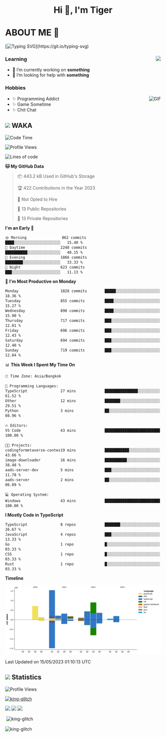 <h1 align="center">Hi 👋, I'm Tiger</h1>




# ABOUT ME 💬

[![Typing SVG](https://readme-typing-svg.herokuapp.com?color=22F771&vCenter=true&lines=A+perssionate+developer+from+nowhere.)](https://git.io/typing-svg)

<div>
 <img align="right" src="https://spotify-github-profile.vercel.app/api/view?uid=12129734423&cover_image=false&theme=default&bar_color=22d016&bar_color_cover=true" />
 <h3>Learning</h3>
 
 <ul>
  <li>🔭 I’m currently working on <b>something</b></li>
  <li>🤝 I’m looking for help with <b>something</b></li>
 </ul>
 
</div>
<div>
 <h3>Hobbies</h3>
 <img align="right" height="475px"  alt="GIF" src="https://i.pinimg.com/originals/1f/b7/db/1fb7dbee557e5ed509f7517da8a84d58.gif" />
 <ul>
  <li>✨ Programming Addict</li>
  <li>✨ Game Sometime</li>
  <li>✨ Chit Chat</li>
 </ul>
 
</div>



## <img height="40" src="https://raw.githubusercontent.com/innng/innng/master/assets/kyubey.gif"/> WAKA

<!--START_SECTION:waka-->
![Code Time](http://img.shields.io/badge/Code%20Time-1%2C372%20hrs%206%20mins-blue)

![Profile Views](http://img.shields.io/badge/Profile%20Views-1-blue)

![Lines of code](https://img.shields.io/badge/From%20Hello%20World%20I%27ve%20Written-5.0%20million%20lines%20of%20code-blue)

**🐱 My GitHub Data** 

> 📦 443.2 kB Used in GitHub's Storage 
 > 
> 🏆 422 Contributions in the Year 2023
 > 
> 🚫 Not Opted to Hire
 > 
> 📜 13 Public Repositories 
 > 
> 🔑 13 Private Repositories 
 > 
**I'm an Early 🐤** 

```text
🌞 Morning                862 commits         ████░░░░░░░░░░░░░░░░░░░░░   15.40 % 
🌆 Daytime                2248 commits        ██████████░░░░░░░░░░░░░░░   40.15 % 
🌃 Evening                1866 commits        ████████░░░░░░░░░░░░░░░░░   33.33 % 
🌙 Night                  623 commits         ███░░░░░░░░░░░░░░░░░░░░░░   11.13 % 
```
📅 **I'm Most Productive on Monday** 

```text
Monday                   1028 commits        █████░░░░░░░░░░░░░░░░░░░░   18.36 % 
Tuesday                  855 commits         ████░░░░░░░░░░░░░░░░░░░░░   15.27 % 
Wednesday                890 commits         ████░░░░░░░░░░░░░░░░░░░░░   15.90 % 
Thursday                 717 commits         ███░░░░░░░░░░░░░░░░░░░░░░   12.81 % 
Friday                   696 commits         ███░░░░░░░░░░░░░░░░░░░░░░   12.43 % 
Saturday                 694 commits         ███░░░░░░░░░░░░░░░░░░░░░░   12.40 % 
Sunday                   719 commits         ███░░░░░░░░░░░░░░░░░░░░░░   12.84 % 
```


📊 **This Week I Spent My Time On** 

```text
🕑︎ Time Zone: Asia/Bangkok

💬 Programming Languages: 
TypeScript               27 mins             ███████████████░░░░░░░░░░   61.52 % 
Other                    12 mins             ███████░░░░░░░░░░░░░░░░░░   29.51 % 
Python                   3 mins              ██░░░░░░░░░░░░░░░░░░░░░░░   08.96 % 

🔥 Editors: 
VS Code                  43 mins             █████████████████████████   100.00 % 

🐱‍💻 Projects: 
codingformetaverse-contes19 mins             ███████████░░░░░░░░░░░░░░   43.66 % 
image-downloader         16 mins             ██████████░░░░░░░░░░░░░░░   38.48 % 
aads-server-dev          5 mins              ███░░░░░░░░░░░░░░░░░░░░░░   11.78 % 
aads-server              2 mins              ██░░░░░░░░░░░░░░░░░░░░░░░   06.09 % 

💻 Operating System: 
Windows                  43 mins             █████████████████████████   100.00 % 
```

**I Mostly Code in TypeScript** 

```text
TypeScript               8 repos             ███████░░░░░░░░░░░░░░░░░░   26.67 % 
JavaScript               4 repos             ███░░░░░░░░░░░░░░░░░░░░░░   13.33 % 
Go                       1 repo              █░░░░░░░░░░░░░░░░░░░░░░░░   03.33 % 
CSS                      1 repo              █░░░░░░░░░░░░░░░░░░░░░░░░   03.33 % 
Rust                     1 repo              █░░░░░░░░░░░░░░░░░░░░░░░░   03.33 % 
```



**Timeline**

![Lines of Code chart](https://raw.githubusercontent.com/king-glitch/king-glitch/main/assets/bar_graph.png)


 Last Updated on 15/05/2023 01:10:13 UTC
<!--END_SECTION:waka-->
## <img height="40" src="https://raw.githubusercontent.com/innng/innng/master/assets/kyubey.gif"/> Statistics
![Profile Views](https://komarev.com/ghpvc/?username=king-glitch)  

<p align="left"> 
 <a href="https://github.com/ryo-ma/github-profile-trophy">
  <img src="https://github-profile-trophy.vercel.app/?username=king-glitch&theme=dracula" alt="king-glitch" />
 </a> </p>

![](https://github-profile-summary-cards.vercel.app/api/cards/profile-details?username=king-glitch&theme=dracula)
![](https://github-profile-summary-cards.vercel.app/api/cards/stats?username=king-glitch&theme=dracula) 
![](https://github-profile-summary-cards.vercel.app/api/cards/productive-time?username=king-glitch&theme=dracula)


<p>&nbsp;<img align="center" src="https://github-readme-stats.vercel.app/api?username=king-glitch&theme=dracula" alt="king-glitch" /></p>

<p><img align="center" src="https://github-readme-streak-stats.herokuapp.com/?user=king-glitch&theme=dracula" alt="king-glitch" /></p>
